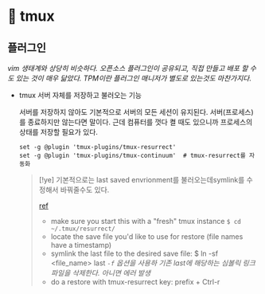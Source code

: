 # 󰏢 tmux




## 플러그인

_vim 생태계와 상당히 비슷하다. 오픈소스 플러그인이 공유되고, 직접 만들고 배포 할 수도 있는 것이 매우 닮았다.
TPM이란 플러그인 매니저가 별도로 있는것도 마찬가지다._


- tmux 서버 자체를 저장하고 불러오는 기능

  서버를 저장하지 않아도 기본적으로 서버의 모든 세션이 유지된다. 서버(프로세스)를 종료하지만 않는다면 말이다.
  근데 컴퓨터를 껏다 켤 때도 있으니까 프로세스의 상태를 저장할 필요가 있다.

  ```tmux
  set -g @plugin 'tmux-plugins/tmux-resurrect'
  set -g @plugin 'tmux-plugins/tmux-continuum'  # tmux-resurrect를 자동화
  ```

  > [!ye] 기본적으로는 last saved envrionment를 불러오는데symlink를 수정해서 바꿔줄수도 있다.
  >
  > [ref](https://github.com/tmux-plugins/tmux-resurrect/blob/master/docs/restoring_previously_saved_environment.md)
  >
  > - make sure you start this with a "fresh" tmux instance
  >   `$ cd ~/.tmux/resurrect/`
  > - locate the save file you'd like to use for restore (file names have a timestamp)
  > - symlink the last file to the desired save file: $ ln -sf <file_name> last
  >   _`-f` 옵션을 사용하  기존 last에 해당하는 심볼릭 링크 파일을 삭제한다. 아니면 에러 발생_
  > - do a restore with tmux-resurrect key: prefix + Ctrl-r
